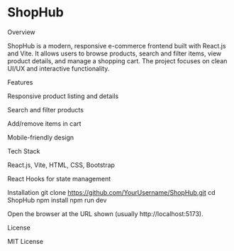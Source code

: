 # ShopHub

Overview

ShopHub is a modern, responsive e-commerce frontend built with React.js and Vite.
It allows users to browse products, search and filter items, view product details, and manage a shopping cart. The project focuses on clean UI/UX and interactive functionality.

Features

Responsive product listing and details

Search and filter products

Add/remove items in cart

Mobile-friendly design

Tech Stack

React.js, Vite, HTML, CSS, Bootstrap

React Hooks for state management

Installation
git clone https://github.com/YourUsername/ShopHub.git
cd ShopHub
npm install
npm run dev


Open the browser at the URL shown (usually http://localhost:5173).

License

MIT License

